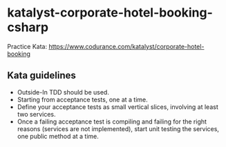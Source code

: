 # katalyst-corporate-hotel-booking-csharp
Practice Kata: https://www.codurance.com/katalyst/corporate-hotel-booking

## Kata guidelines
- Outside-In TDD should be used.
- Starting from acceptance tests, one at a time.
- Define your acceptance tests as small vertical slices, involving at least two services.
- Once a failing acceptance test is compiling and failing for the right reasons (services are not implemented), start unit testing the services, one public method at a time.
